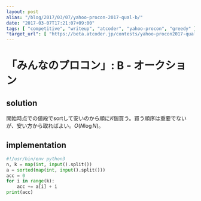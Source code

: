 ```yaml
---
layout: post
alias: "/blog/2017/03/07/yahoo-procon-2017-qual-b/"
date: "2017-03-07T17:21:07+09:00"
tags: [ "competitive", "writeup", "atcoder", "yahoo-procon", "greedy" ]
"target_url": [ "https://beta.atcoder.jp/contests/yahoo-procon2017-qual/tasks/yahoo_procon2017_qual_b" ]
---
```


# 「みんなのプロコン」: B - オークション

## solution

開始時点での値段でsortして安いのから順に$K$個買う。買う順序は重要でないが、安い方から取ればよい。$O(N \log N)$。

## implementation

``` python
#!/usr/bin/env python3
n, k = map(int, input().split())
a = sorted(map(int, input().split()))
acc = 0
for i in range(k):
    acc += a[i] + i
print(acc)
```

